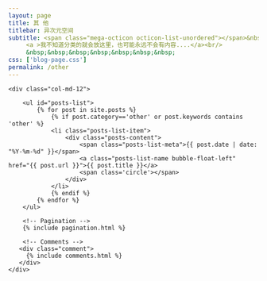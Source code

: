 ```yaml
---
layout: page
title: 其 他
titlebar: 异次元空间
subtitle: <span class="mega-octicon octicon-list-unordered"></span>&nbsp;&nbsp;
     <a >我不知道分类的就会放这里，也可能永远不会有内容....</a><br/>
     &nbsp;&nbsp;&nbsp;&nbsp;&nbsp;&nbsp;&nbsp;
css: ['blog-page.css']
permalink: /other
---
```



<div class="row">

    <div class="col-md-12">

        <ul id="posts-list">
            {% for post in site.posts %}
                {% if post.category=='other' or post.keywords contains 'other' %}
                <li class="posts-list-item">
                    <div class="posts-content">
                        <span class="posts-list-meta">{{ post.date | date: "%Y-%m-%d" }}</span>
                        <a class="posts-list-name bubble-float-left" href="{{ post.url }}">{{ post.title }}</a>
                        <span class='circle'></span>
                    </div>
                </li>
                {% endif %}
            {% endfor %}
        </ul> 

        <!-- Pagination -->
        {% include pagination.html %}

        <!-- Comments -->
       <div class="comment">
         {% include comments.html %}
       </div>
    </div>

</div>
<script>
    $(document).ready(function(){

        // Enable bootstrap tooltip
        $("body").tooltip({ selector: '[data-toggle=tooltip]' });

    });
</script>
